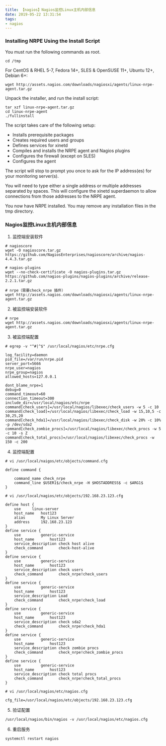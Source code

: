 ```yaml
---
title: 【nagios】Nagios监控Linux主机内部信息
date: 2019-05-22 13:31:54
tags:
- nagios
---
```


### Installing NRPE Using the Install Script

You must run the following commands as root.

```
cd /tmp
```

For CentOS & RHEL 5-7, Fedora 14+, SLES & OpenSUSE 11+, Ubuntu 12+, Debian 6+:

```
wget http://assets.nagios.com/downloads/nagiosxi/agents/linux-nrpe-agent.tar.gz
```

Unpack the installer, and run the install script:

```
tar xzf linux-nrpe-agent.tar.gz
cd linux-nrpe-agent
./fullinstall
```

The script takes care of the following setup:

- Installs prerequisite packages
- Creates required users and groups
- Defines services for xinetd
- Compiles and installs the NRPE agent and Nagios plugins
- Configures the firewall (except on SLES)
- Configures the agent

The script will stop to prompt you once to ask for the IP address(es) for your monitoring server(s).

You will need to type either a single address or multiple addresses separated by spaces. This will configure the xinetd superdaemon to allow connections from those addresses to the NRPE agent.

You now have NRPE installed. You may remove any installation files in the tmp directory.

 

### Nagios监控Linux主机内部信息

1. 监控端安装软件

```
# nagioscore
wget -O nagioscore.tar.gz https://github.com/NagiosEnterprises/nagioscore/archive/nagios-4.4.3.tar.gz

# nagios-plugins
wget --no-check-certificate -O nagios-plugins.tar.gz https://github.com/nagios-plugins/nagios-plugins/archive/release-2.2.1.tar.gz

# nrpe（需要check_nrpe 插件）
wget http://assets.nagios.com/downloads/nagiosxi/agents/linux-nrpe-agent.tar.gz
```

2. 被监控端安装软件

```
# nrpe
wget http://assets.nagios.com/downloads/nagiosxi/agents/linux-nrpe-agent.tar.gz
```

3. 被监控端配置

```
# egrep -v "^#|^$" /usr/local/nagios/etc/nrpe.cfg

log_facility=daemon
pid_file=/var/run/nrpe.pid
server_port=5666
nrpe_user=nagios
nrpe_group=nagios
allowed_hosts=127.0.0.1
 
dont_blame_nrpe=1
debug=0
command_timeout=60
connection_timeout=300
include_dir=/usr/local/nagios/etc/nrpe
command[check_users]=/usr/local/nagios/libexec/check_users -w 5 -c 10
command[check_load]=/usr/local/nagios/libexec/check_load -w 15,10,5 -c 30,25,20
command[check_hda1]=/usr/local/nagios/libexec/check_disk -w 20% -c 10% -p /dev/sda2
command[check_zombie_procs]=/usr/local/nagios/libexec/check_procs -w 5 -c 10 -s Z
command[check_total_procs]=/usr/local/nagios/libexec/check_procs -w 150 -c 200

```

4. 监控端配置

```
# vi /usr/local/naigos/etc/objects/command.cfg

define command {

    command_name check_nrpe
    command_line $USER1$/check_nrpe -H $HOSTADDRESS$ -c $ARG1$
}

# vi /usr/local/nagios/etc/objects/192.168.23.123.cfg

define host {
    use     linux-server   
    host_name   host123
    alias       My Linux Server  
    address     192.168.23.123  
}
define service {
    use         generic-service
    host_name       host123
    service_description check host alive
    check_command       check-host-alive
}
define service {
    use         generic-service
    host_name       host123
    service_description check users
    check_command       check_nrpe!check_users
}
define service {
    use         generic-service
    host_name       host123
    service_description Load
    check_command       check_nrpe!check_load
}
define service {
    use         generic-service
    host_name       host123
    service_description check sda2
    check_command       check_nrpe!check_hda1
}
define service {
    use         generic-service
    host_name       host123
    service_description check zombie procs
    check_command       check_nrpe!check_zombie_procs
}
define service {
    use         generic-service
    host_name       host123
    service_description check total procs
    check_command       check_nrpe!check_total_procs
}

# vi /usr/local/nagios/etc/nagios.cfg

cfg_file=/usr/local/nagios/etc/objects/192.168.23.123.cfg
```

5. 验证配置

```
/usr/local/nagios/bin/nagios -v /usr/local/nagios/etc/nagios.cfg
```

6. 重启服务

```
systemctl restart nagios
```

